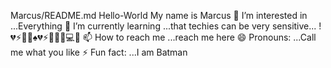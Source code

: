 Marcus/README.md
Hello-World
My name is Marcus 
👀 I’m interested in ...Everything
🌱 I’m currently learning ...that techies can be very sensitive... 
!💔⚡️💪🤟♠️💔⚡️💪💕👋💻💪
📫 How to reach me ...reach me here
😄 Pronouns: ...Call me what you like
⚡ Fun fact: ...I am Batman
